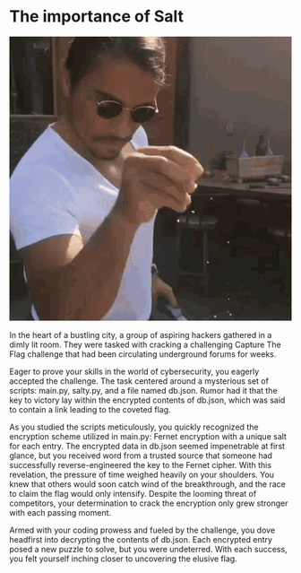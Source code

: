 # The importance of Salt

![](/CTF-Uppgift/salty-raining-salt.gif)

In the heart of a bustling city, a group of aspiring hackers gathered in a dimly lit room. They were tasked with cracking a challenging Capture The Flag challenge that had been circulating underground forums for weeks.

Eager to prove your skills in the world of cybersecurity, you eagerly accepted the challenge. The task centered around a mysterious set of scripts: main.py, salty.py, and a file named db.json. Rumor had it that the key to victory lay within the encrypted contents of db.json, which was said to contain a link leading to the coveted flag.

As you studied the scripts meticulously, you quickly recognized the encryption scheme utilized in main.py: Fernet encryption with a unique salt for each entry. The encrypted data in db.json seemed impenetrable at first glance, but you received word from a trusted source that someone had successfully reverse-engineered the key to the Fernet cipher. With this revelation, the pressure of time weighed heavily on your shoulders. You knew that others would soon catch wind of the breakthrough, and the race to claim the flag would only intensify. Despite the looming threat of competitors, your determination to crack the encryption only grew stronger with each passing moment.

Armed with your coding prowess and fueled by the challenge, you dove headfirst into decrypting the contents of db.json. Each encrypted entry posed a new puzzle to solve, but you were undeterred. With each success, you felt yourself inching closer to uncovering the elusive flag.
